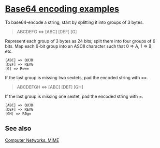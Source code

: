 # [Base64 encoding examples](https://stackoverflow.com/a/36571117)

To base64-encode a string, start by splitting it into groups of 3 bytes.

> ABCDEFG <=> [ABC] [DEF] [G]

Represent each group of 3 bytes as 24 bits; split them into four groups of 6 bits. Map each 6-bit group into an ASCII character such that 0 => A, 1 => B, etc.

```
[ABC] => QUJD
[DEF] => REVG
[G] => Rw==
```

If the last group is missing two sextets, pad the encoded string with ==.

> ABCDEFGH <=> [ABC] [DEF] [GH]

If the last group is missing one sextet, pad the encoded string with =.

```
[ABC] => QUJD
[DEF] => REVG
[GH] => R0g=
```

## See also

[Computer Networks. MIME](/blog/computer-networks-tanenbaum/mime.md)
